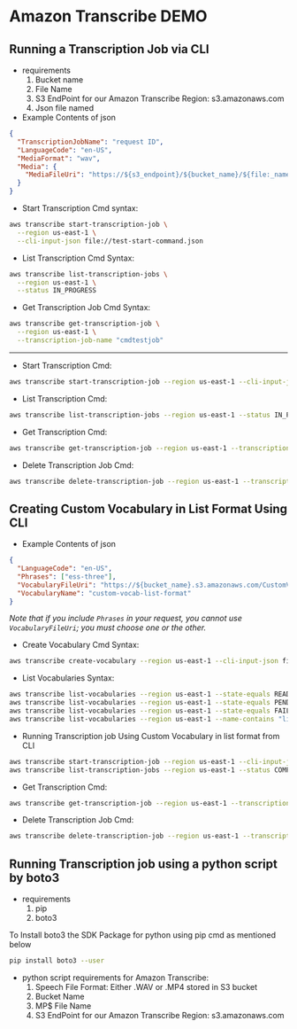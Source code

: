 # Amazon Transcribe DEMO

## Running a Transcription Job via CLI

- requirements
  1. Bucket name
  2. File Name
  3. S3 EndPoint for our Amazon Transcribe Region: s3.amazonaws.com
  4. Json file named
- Example Contents of json

```json
{
  "TranscriptionJobName": "request ID",
  "LanguageCode": "en-US",
  "MediaFormat": "wav",
  "Media": {
    "MediaFileUri": "https://${s3_endpoint}/${bucket_name}/${file:_name}.wav"
  }
}
```

- Start Transcription Cmd syntax:

```bash
aws transcribe start-transcription-job \
  --region us-east-1 \
  --cli-input-json file://test-start-command.json
```

- List Transcription Cmd Syntax:

```bash
aws transcribe list-transcription-jobs \
  --region us-east-1 \
  --status IN_PROGRESS
```

- Get Transcription Job Cmd Syntax:

```bash
aws transcribe get-transcription-job \
  --region us-east-1 \
  --transcription-job-name "cmdtestjob"
```

---

- Start Transcription Cmd:

```bash
aws transcribe start-transcription-job --region us-east-1 --cli-input-json file://cmdtestjob-3-speaker-identification.json
```

- List Transcription Cmd:

```bash
aws transcribe list-transcription-jobs --region us-east-1 --status IN_PROGRESS
```

- Get Transcription Cmd:

```bash
aws transcribe get-transcription-job --region us-east-1 --transcription-job-name "cmdtestjob-3-speaker-identification"
```

- Delete Transcription Job Cmd:

```bash
aws transcribe delete-transcription-job --region us-east-1 --transcription-job-name "cmdtestjob-3-speaker-identification"
```

## Creating Custom Vocabulary in List Format Using CLI

- Example Contents of json

```json
{
  "LanguageCode": "en-US",
  "Phrases": ["ess-three"],
  "VocabularyFileUri": "https://${bucket_name}.s3.amazonaws.com/CustomVocabTableFormat-S3.txt",
  "VocabularyName": "custom-vocab-list-format"
}
```

_Note that if you include `Phrases` in your request, you cannot use `VocabularyFileUri`; you must choose one or the other._

- Create Vocabulary Cmd Syntax:

```bash
aws transcribe create-vocabulary --region us-east-1 --cli-input-json file://custom-vocab-list-format.json
```

- List Vocabularies Syntax:

```bash
aws transcribe list-vocabularies --region us-east-1 --state-equals READY
aws transcribe list-vocabularies --region us-east-1 --state-equals PENDING
aws transcribe list-vocabularies --region us-east-1 --state-equals FAILED
aws transcribe list-vocabularies --region us-east-1 --name-contains "list"

```

- Running Transcription job Using Custom Vocabulary in list format from CLI

```bash
aws transcribe start-transcription-job --region us-east-1 --cli-input-json file://cmdtestjob-1-custom-vocab-list.json
aws transcribe list-transcription-jobs --region us-east-1 --status COMPLETED
```

- Get Transcription Cmd:

```bash
aws transcribe get-transcription-job --region us-east-1 --transcription-job-name "cmdtestjob-1-custom-vocab-list"
```

- Delete Transcription Job Cmd:

```bash
aws transcribe delete-transcription-job --region us-east-1 --transcription-job-name "cmdtestjob-1-custom-vocab-list"
```

## Running Transcription job using a python script by boto3

- requirements
  1. pip
  2. boto3

To Install boto3 the SDK Package for python using pip cmd as mentioned below

```bash
pip install boto3 --user
```

- python script requirements for Amazon Transcribe:
  1. Speech File Format: Either .WAV or .MP4 stored in S3 bucket
  2. Bucket Name
  3. MP$ File Name
  4. S3 EndPoint for our Amazon Transcribe Region: s3.amazonaws.com
